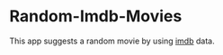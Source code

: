 # Random-Imdb-Movies

This app suggests a random movie by using [imdb](https://www.imdb.com/chart/top) data.
